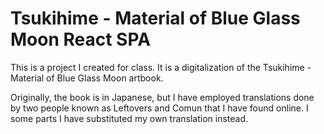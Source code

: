 # Tsukihime - Material of Blue Glass Moon React SPA

This is a project I created for class. It is a digitalization of the Tsukihime - Material of Blue Glass Moon artbook.

Originally, the book is in Japanese, but I have employed translations done by two people known as Leftovers and Comun that I have found online. I some parts I have substituted my own translation instead.